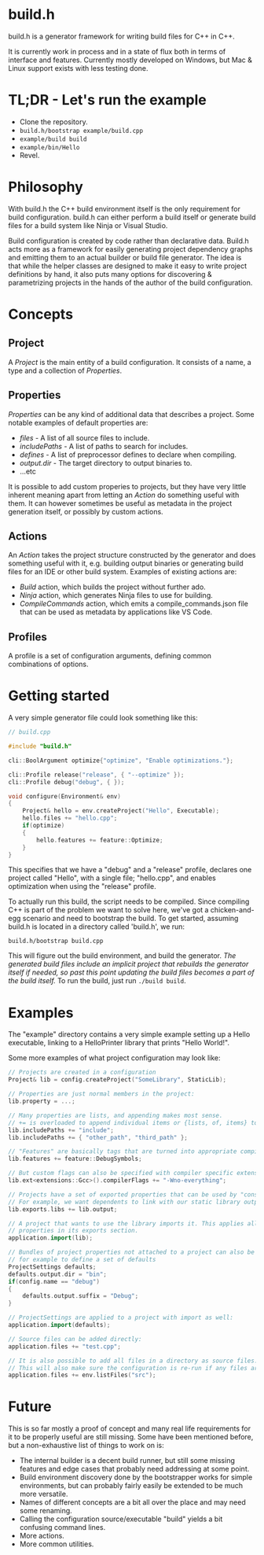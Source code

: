 # build.h
build.h is a generator framework for writing build files for C++ in C++.

It is currently work in process and in a state of flux both in terms of interface and features. Currently mostly developed on Windows, but Mac & Linux support exists with less testing done.

# TL;DR - Let's run the example

- Clone the repository.
- `build.h/bootstrap example/build.cpp`
- `example/build build`
- `example/bin/Hello`
- Revel.

# Philosophy

With build.h the C++ build environment itself is the only requirement for build configuration. build.h can either perform a build itself or generate build files for a build system like Ninja or Visual Studio.

Build configuration is created by code rather than declarative data. Build.h acts more as a framework for easily generating project dependency graphs and emitting them to an actual builder or build file generator. The idea is that while the helper classes are designed to make it easy to write project definitions by hand, it also puts many options for discovering & parametrizing projects in the hands of the author of the build configuration.

# Concepts
## Project
A *Project* is the main entity of a build configuration. It consists of a name, a type and a collection of *Properties*.

## Properties
*Properties* can be any kind of additional data that describes a project. Some notable examples of default properties are:
* *files* - A list of all source files to include.
* *includePaths* - A list of paths to search for includes.
* *defines* - A list of preprocessor defines to declare when compiling.
* *output.dir* - The target directory to output binaries to.
* ...etc

It is possible to add custom properies to projects, but they have very little inherent meaning apart from letting an *Action* do something useful with them. It can however sometimes be useful as metadata in the project generation itself, or possibly by custom actions.

## Actions
An *Action* takes the project structure constructed by the generator and does something useful with it, e.g. building output binaries or generating build files for an IDE or other build system. Examples of existing actions are:
* *Build* action, which builds the project without further ado.
* *Ninja* action, which generates Ninja files to use for building.
* *CompileCommands* action, which emits a compile_commands.json file that can be used as metadata by applications like VS Code.

## Profiles
A profile is a set of configuration arguments, defining common combinations of options.
# Getting started

A very simple generator file could look something like this:
```c++
// build.cpp

#include "build.h"

cli::BoolArgument optimize{"optimize", "Enable optimizations."};

cli::Profile release("release", { "--optimize" });
cli::Profile debug("debug", { });

void configure(Environment& env)
{
    Project& hello = env.createProject("Hello", Executable);
    hello.files += "hello.cpp";
    if(optimize)
    {
        hello.features += feature::Optimize;
    }
}
```

This specifies that we have a "debug" and a "release" profile, declares one project called "Hello", with a single file; "hello.cpp", and enables optimization when using the "release" profile.

To actually run this build, the script needs to be compiled. Since compiling C++ is part of the problem we want to solve here, we've got a chicken-and-egg scenario and need to bootstrap the build. To get started, assuming build.h is located in a directory called 'build.h', we run:
```
build.h/bootstrap build.cpp
```
This will figure out the build environment, and build the generator. *The generated build files include an implicit project that rebuilds the generator itself if needed, so past this point updating the build files becomes a part of the build itself.* To run the build, just run `./build build`.

# Examples
The "example" directory contains a very simple example setting up a Hello executable, linking to a HelloPrinter library that prints "Hello World!".

Some more examples of what project configuration may look like:
```c++
// Projects are created in a configuration
Project& lib = config.createProject("SomeLibrary", StaticLib);

// Properties are just normal members in the project:
lib.property = ...;

// Many properties are lists, and appending makes most sense.
// += is overloaded to append individual items or {lists, of, items} to list properties
lib.includePaths += "include";
lib.includePaths += { "other_path", "third_path" };

// "Features" are basically tags that are turned into appropriate compiler flags when compiling
lib.features += feature::DebugSymbols;

// But custom flags can also be specified with compiler specific extensions
lib.ext<extensions::Gcc>().compilerFlags += "-Wno-everything";

// Projects have a set of exported properties that can be used by "consumers" of the project
// For example, we want dependents to link with our static library output:
lib.exports.libs += lib.output;

// A project that wants to use the library imports it. This applies all the
// properties in its exports section.
application.import(lib);

// Bundles of project properties not attached to a project can also be created,
// for example to define a set of defaults
ProjectSettings defaults;
defaults.output.dir = "bin";
if(config.name == "debug")
{
    defaults.output.suffix = "Debug";
}

// ProjectSettings are applied to a project with import as well:
application.import(defaults);

// Source files can be added directly:
application.files += "test.cpp";

// It is also possible to add all files in a directory as source files.
// This will also make sure the configuration is re-run if any files are added or removed
application.files += env.listFiles("src");
```

# Future

This is so far mostly a proof of concept and many real life requirements for it to be properly useful are still missing. Some have been mentioned before, but a non-exhaustive list of things to work on is:
* The internal builder is a decent build runner, but still some missing features and edge cases that probably need addressing at some point.
* Build environment discovery done by the bootstrapper works for simple environments, but can probably fairly easily be extended to be much more versatile.
* Names of different concepts are a bit all over the place and may need some renaming.
* Calling the configuration source/executable "build" yields a bit confusing command lines.
* More actions.
* More common utilities.